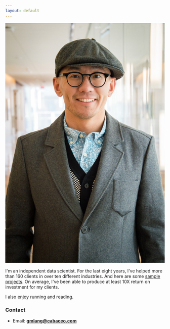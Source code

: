 ```yaml
---
layout: default
---
```


![](image/gmlang.jpg)

I'm an independent data scientist. For the last eight years, I've helped more than 160 clients in over ten different industries. And here are some [sample projects](https://cabaceo.com). On average, I've been able to produce at least 10X return on investment for my clients.

I also enjoy running and reading.

### Contact

- Email: **gmlang@cabaceo.com**